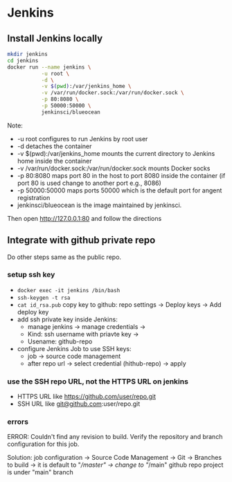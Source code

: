 # Jenkins

## Install Jenkins locally
```bash
mkdir jenkins
cd jenkins
docker run --name jenkins \
           -u root \
           -d \
           -v $(pwd):/var/jenkins_home \
           -v /var/run/docker.sock:/var/run/docker.sock \
           -p 80:8080 \
           -p 50000:50000 \
           jenkinsci/blueocean
```
Note:
  * -u root configures to run Jenkins by root user
  * -d detaches the container
  * -v $(pwd):/var/jenkins_home mounts the current directory to Jenkins home inside the container
  * -v /var/run/docker.sock:/var/run/docker.sock mounts Docker socks
  * -p 80:8080 maps port 80 in the host to port 8080 inside the container (if port 80 is used change to another port e.g., 8086)
  * -p 50000:50000 maps ports 50000 which is the default port for angent registration
  * jenkinsci/blueocean is the image maintained by jenkinsci.

Then open http://127.0.0.1:80 and follow the directions

## Integrate with github private repo 
Do other steps same as the public repo.

### setup ssh key
  * `docker exec -it jenkins /bin/bash`
  * `ssh-keygen -t rsa`
  * `cat id_rsa.pub` copy key to github: repo settings -> Deploy keys -> Add deploy key
  * add ssh private key inside Jenkins: 
    * manage jenkins -> manage credentials -> 
    * Kind: ssh username with priavte key -> 
    * Usename: github-repo
  * configure Jenkins Job to use SSH keys:
    * job -> source code management
    * after repo url -> select credential (hithub-repo) -> apply

### use the SSH repo URL, not the HTTPS URL on jenkins
  * HTTPS URL like https://github.com/user/repo.git
  * SSH URL like git@github.com:user/repo.git

### errors
ERROR: Couldn't find any revision to build. Verify the repository and branch configuration for this job.

Solution: job configuration -> Source Code Management -> Git -> Branches to build ->
it is default to "*/master" -> change to "*/main" github repo project is under "main" branch 

